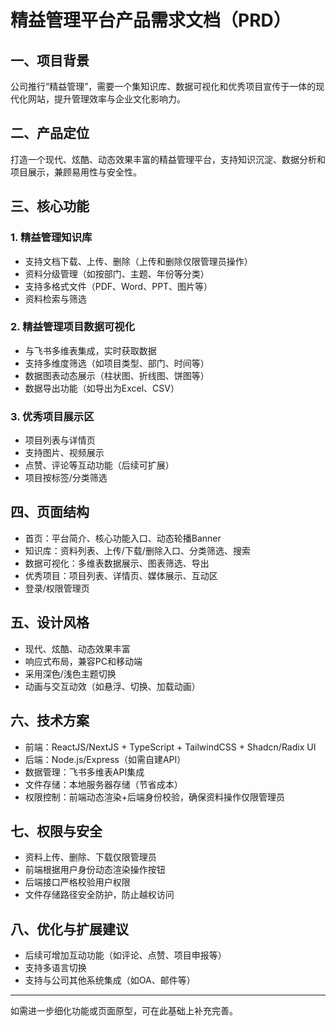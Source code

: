 # 精益管理平台产品需求文档（PRD）

## 一、项目背景
公司推行“精益管理”，需要一个集知识库、数据可视化和优秀项目宣传于一体的现代化网站，提升管理效率与企业文化影响力。

## 二、产品定位
打造一个现代、炫酷、动态效果丰富的精益管理平台，支持知识沉淀、数据分析和项目展示，兼顾易用性与安全性。

## 三、核心功能
### 1. 精益管理知识库
- 支持文档下载、上传、删除（上传和删除仅限管理员操作）
- 资料分级管理（如按部门、主题、年份等分类）
- 支持多格式文件（PDF、Word、PPT、图片等）
- 资料检索与筛选

### 2. 精益管理项目数据可视化
- 与飞书多维表集成，实时获取数据
- 支持多维度筛选（如项目类型、部门、时间等）
- 数据图表动态展示（柱状图、折线图、饼图等）
- 数据导出功能（如导出为Excel、CSV）

### 3. 优秀项目展示区
- 项目列表与详情页
- 支持图片、视频展示
- 点赞、评论等互动功能（后续可扩展）
- 项目按标签/分类筛选

## 四、页面结构
- 首页：平台简介、核心功能入口、动态轮播Banner
- 知识库：资料列表、上传/下载/删除入口、分类筛选、搜索
- 数据可视化：多维表数据展示、图表筛选、导出
- 优秀项目：项目列表、详情页、媒体展示、互动区
- 登录/权限管理页

## 五、设计风格
- 现代、炫酷、动态效果丰富
- 响应式布局，兼容PC和移动端
- 采用深色/浅色主题切换
- 动画与交互动效（如悬浮、切换、加载动画）

## 六、技术方案
- 前端：ReactJS/NextJS + TypeScript + TailwindCSS + Shadcn/Radix UI
- 后端：Node.js/Express（如需自建API）
- 数据管理：飞书多维表API集成
- 文件存储：本地服务器存储（节省成本）
- 权限控制：前端动态渲染+后端身份校验，确保资料操作仅限管理员

## 七、权限与安全
- 资料上传、删除、下载仅限管理员
- 前端根据用户身份动态渲染操作按钮
- 后端接口严格校验用户权限
- 文件存储路径安全防护，防止越权访问

## 八、优化与扩展建议
- 后续可增加互动功能（如评论、点赞、项目申报等）
- 支持多语言切换
- 支持与公司其他系统集成（如OA、邮件等）

---
如需进一步细化功能或页面原型，可在此基础上补充完善。